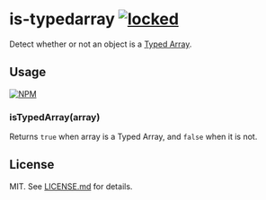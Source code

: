 <!--
# Copyright (C) 2017 FBK.
# All rights reserved. This program and the accompanying materials
# are made available under the terms of the Eclipse Public License v1.0
# which accompanies this distribution, and is available at
# http://www.eclipse.org/legal/epl-v10.html
# 
# Contributors:
#     FBK - initial API and implementation
-->

# is-typedarray [![locked](http://badges.github.io/stability-badges/dist/locked.svg)](http://github.com/badges/stability-badges)

Detect whether or not an object is a
[Typed Array](https://developer.mozilla.org/en-US/docs/Web/JavaScript/Typed_arrays).

## Usage

[![NPM](https://nodei.co/npm/is-typedarray.png)](https://nodei.co/npm/is-typedarray/)

### isTypedArray(array)

Returns `true` when array is a Typed Array, and `false` when it is not.

## License

MIT. See [LICENSE.md](http://github.com/hughsk/is-typedarray/blob/master/LICENSE.md) for details.
